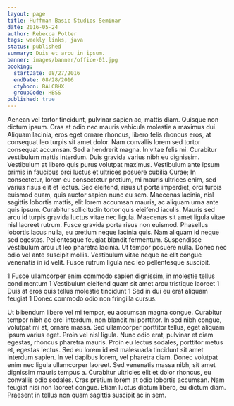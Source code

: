 ```yaml
---
layout: page
title: Huffman Basic Studios Seminar
date: 2016-05-24
author: Rebecca Potter
tags: weekly links, java
status: published
summary: Duis et arcu in ipsum.
banner: images/banner/office-01.jpg
booking:
  startDate: 08/27/2016
  endDate: 08/28/2016
  ctyhocn: BALCBHX
  groupCode: HBSS
published: true
---
```

Aenean vel tortor tincidunt, pulvinar sapien ac, mattis diam. Quisque non dictum ipsum. Cras at odio nec mauris vehicula molestie a maximus dui. Aliquam lacinia, eros eget ornare rhoncus, libero felis rhoncus eros, at consequat leo turpis sit amet dolor. Nam convallis lorem sed tortor consequat accumsan. Sed a hendrerit magna. In vitae felis mi. Curabitur vestibulum mattis interdum. Duis gravida varius nibh eu dignissim. Vestibulum at libero quis purus volutpat maximus. Vestibulum ante ipsum primis in faucibus orci luctus et ultrices posuere cubilia Curae; In consectetur, lorem eu consectetur pretium, mi mauris ultrices enim, sed varius risus elit et lectus. Sed eleifend, risus ut porta imperdiet, orci turpis euismod quam, quis auctor sapien nunc eu sem. Maecenas lacinia, nisl sagittis lobortis mattis, elit lorem accumsan mauris, ac aliquam urna ante quis ipsum. Curabitur sollicitudin tortor quis eleifend iaculis. Mauris sed arcu id turpis gravida luctus vitae nec ligula.
Maecenas sit amet ligula vitae nisl laoreet rutrum. Fusce gravida porta risus non euismod. Phasellus lobortis lacus nulla, eu pretium neque lacinia quis. Nam aliquam id neque sed egestas. Pellentesque feugiat blandit fermentum. Suspendisse vestibulum arcu ut leo pharetra lacinia. Ut tempor posuere nulla. Donec nec odio vel ante suscipit mollis. Vestibulum vitae neque ac elit congue venenatis in id velit. Fusce rutrum ligula nec leo pellentesque suscipit.

1 Fusce ullamcorper enim commodo sapien dignissim, in molestie tellus condimentum
1 Vestibulum eleifend quam sit amet arcu tristique laoreet
1 Duis at eros quis tellus molestie tincidunt
1 Sed in dui eu erat aliquam feugiat
1 Donec commodo odio non fringilla cursus.

Ut bibendum libero vel mi tempor, eu accumsan magna congue. Curabitur tempor nibh ac orci interdum, non blandit mi porttitor. In sed nibh congue, volutpat mi at, ornare massa. Sed ullamcorper porttitor tellus, eget aliquam ipsum varius eget. Proin vel nisl ligula. Nunc odio erat, pulvinar et diam egestas, rhoncus pharetra mauris. Proin eu lectus sodales, porttitor metus et, egestas lectus. Sed eu lorem id est malesuada tincidunt sit amet interdum sapien. In vel dapibus lorem, vel pharetra diam. Donec volutpat enim nec ligula ullamcorper laoreet. Sed venenatis massa nibh, sit amet dignissim mauris tempus a. Curabitur ultricies elit et dolor rhoncus, eu convallis odio sodales. Cras pretium lorem at odio lobortis accumsan. Nam feugiat nisi non laoreet congue. Etiam luctus dictum libero, eu dictum diam. Praesent in tellus non quam sagittis suscipit ac in sem.
